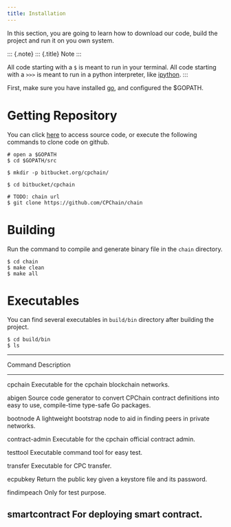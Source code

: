```yaml
---
title: Installation
---
```


In this section, you are going to learn how to download our code, build
the project and run it on you own system.

::: {.note}
::: {.title}
Note
:::

All code starting with a `$` is meant to run in your terminal. All code
starting with a `>>>` is meant to run in a python interpreter, like
[ipython](https://pypi.org/project/ipython/).
:::

First, make sure you have installed [go](https://golang.org/), and
configured the \$GOPATH.

# Getting Repository

You can click [here](https://github.com/CPChain/chain) to access source
code, or execute the following commands to clone code on github.

``` {.}
# open a $GOPATH
$ cd $GOPATH/src

$ mkdir -p bitbucket.org/cpchain/

$ cd bitbucket/cpchain

# TODO: chain url
$ git clone https://github.com/CPChain/chain
```

# Building

Run the command to compile and generate binary file in the `chain`
directory.

``` {.}
$ cd chain
$ make clean
$ make all
```

# Executables

You can find several executables in `build/bin` directory after building
the project.

``` {.}
$ cd build/bin
$ ls
```

  -------------------------------------------------------
  Command            Description
  ------------------ ------------------------------------
  cpchain            Executable for the cpchain
                     blockchain networks.

  abigen             Source code generator to convert
                     CPChain contract definitions into
                     easy to use, compile-time type-safe
                     Go packages.

  bootnode           A lightweight bootstrap node to aid
                     in finding peers in private
                     networks.

  contract-admin     Executable for the cpchain official
                     contract admin.

  testtool           Executable command tool for easy
                     test.

  transfer           Executable for CPC transfer.

  ecpubkey           Return the public key given a
                     keystore file and its password.

  findimpeach        Only for test purpose.

  smartcontract      For deploying smart contract.
  -------------------------------------------------------
